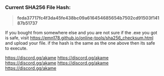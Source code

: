 ### Current SHA256 File Hash:

> **feda37717fc4f3da45fe438bc09a616454685654b7502cd91503f14187b51737**

If you bought from somewhere else and you are not sure if the .exe you got is safe, visit https://emn178.github.io/online-tools/sha256_checksum.html and upload your file. if the hash is the same as the one above then its safe to execute. 

https://discord.gg/akame
https://discord.gg/akame
https://discord.gg/akame
https://discord.gg/akame
https://discord.gg/akame

